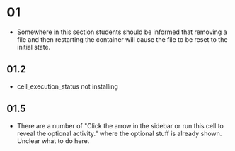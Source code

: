 01
==

* Somewhere in this section students should be informed that removing a file and then restarting the container will cause the file to be reset to the initial state.

01.2
----

* cell_execution_status not installing


01.5
----

* There are a number of "Click the arrow in the sidebar or run this cell to reveal the optional activity." where the optional stuff is already shown. Unclear what to do here.
